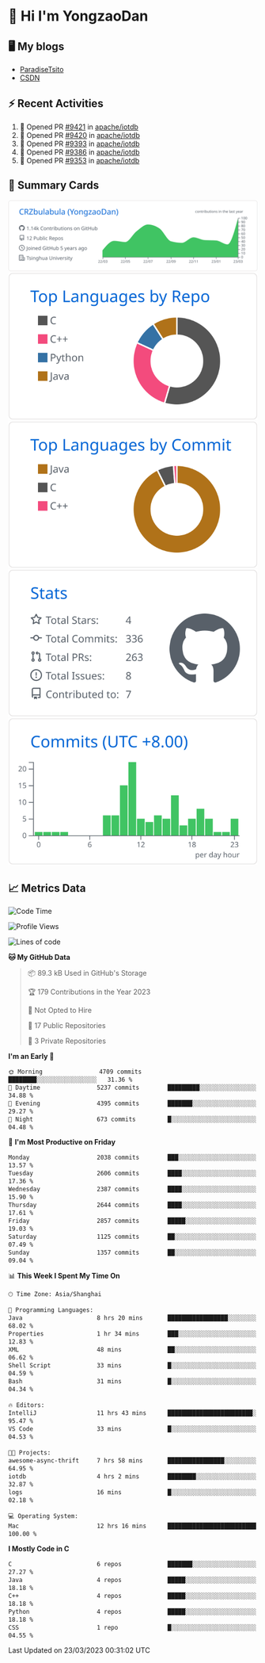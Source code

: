 # 👋 Hi I'm YongzaoDan

## 🖥 My blogs
  + [ParadiseTsito](https://www.paradisetsito.love/)
  + [CSDN](https://blog.csdn.net/CRZbulabula?type=blog)

## ⚡ Recent Activities
<!--START_SECTION:activity-->
1. 💪 Opened PR [#9421](https://github.com/apache/iotdb/pull/9421) in [apache/iotdb](https://github.com/apache/iotdb)
2. 💪 Opened PR [#9420](https://github.com/apache/iotdb/pull/9420) in [apache/iotdb](https://github.com/apache/iotdb)
3. 💪 Opened PR [#9393](https://github.com/apache/iotdb/pull/9393) in [apache/iotdb](https://github.com/apache/iotdb)
4. 💪 Opened PR [#9386](https://github.com/apache/iotdb/pull/9386) in [apache/iotdb](https://github.com/apache/iotdb)
5. 💪 Opened PR [#9353](https://github.com/apache/iotdb/pull/9353) in [apache/iotdb](https://github.com/apache/iotdb)
<!--END_SECTION:activity-->

## 🎑 Summary Cards

[![](https://raw.githubusercontent.com/CRZbulabula/CRZbulabula/main/profile-summary-card-output/github/0-profile-details.svg)](https://github.com/vn7n24fzkq/github-profile-summary-cards)
[![](https://raw.githubusercontent.com/CRZbulabula/CRZbulabula/main/profile-summary-card-output/github/1-repos-per-language.svg)](https://github.com/vn7n24fzkq/github-profile-summary-cards) [![](https://raw.githubusercontent.com/CRZbulabula/CRZbulabula/main/profile-summary-card-output/github/2-most-commit-language.svg)](https://github.com/vn7n24fzkq/github-profile-summary-cards)
[![](https://raw.githubusercontent.com/CRZbulabula/CRZbulabula/main/profile-summary-card-output/github/3-stats.svg)](https://github.com/vn7n24fzkq/github-profile-summary-cards) [![](https://raw.githubusercontent.com/CRZbulabula/CRZbulabula/main/profile-summary-card-output/github/4-productive-time.svg)](https://github.com/vn7n24fzkq/github-profile-summary-cards)

## 📈 Metrics Data

<!--START_SECTION:waka-->
![Code Time](http://img.shields.io/badge/Code%20Time-13%20hrs%2018%20mins-blue)

![Profile Views](http://img.shields.io/badge/Profile%20Views-484-blue)

![Lines of code](https://img.shields.io/badge/From%20Hello%20World%20I%27ve%20Written-14.5%20million%20lines%20of%20code-blue)

**🐱 My GitHub Data** 

> 📦 89.3 kB Used in GitHub's Storage 
 > 
> 🏆 179 Contributions in the Year 2023
 > 
> 🚫 Not Opted to Hire
 > 
> 📜 17 Public Repositories 
 > 
> 🔑 3 Private Repositories 
 > 
**I'm an Early 🐤** 

```text
🌞 Morning                4709 commits        ████████░░░░░░░░░░░░░░░░░   31.36 % 
🌆 Daytime                5237 commits        █████████░░░░░░░░░░░░░░░░   34.88 % 
🌃 Evening                4395 commits        ███████░░░░░░░░░░░░░░░░░░   29.27 % 
🌙 Night                  673 commits         █░░░░░░░░░░░░░░░░░░░░░░░░   04.48 % 
```
📅 **I'm Most Productive on Friday** 

```text
Monday                   2038 commits        ███░░░░░░░░░░░░░░░░░░░░░░   13.57 % 
Tuesday                  2606 commits        ████░░░░░░░░░░░░░░░░░░░░░   17.36 % 
Wednesday                2387 commits        ████░░░░░░░░░░░░░░░░░░░░░   15.90 % 
Thursday                 2644 commits        ████░░░░░░░░░░░░░░░░░░░░░   17.61 % 
Friday                   2857 commits        █████░░░░░░░░░░░░░░░░░░░░   19.03 % 
Saturday                 1125 commits        ██░░░░░░░░░░░░░░░░░░░░░░░   07.49 % 
Sunday                   1357 commits        ██░░░░░░░░░░░░░░░░░░░░░░░   09.04 % 
```


📊 **This Week I Spent My Time On** 

```text
🕑︎ Time Zone: Asia/Shanghai

💬 Programming Languages: 
Java                     8 hrs 20 mins       █████████████████░░░░░░░░   68.02 % 
Properties               1 hr 34 mins        ███░░░░░░░░░░░░░░░░░░░░░░   12.83 % 
XML                      48 mins             ██░░░░░░░░░░░░░░░░░░░░░░░   06.62 % 
Shell Script             33 mins             █░░░░░░░░░░░░░░░░░░░░░░░░   04.59 % 
Bash                     31 mins             █░░░░░░░░░░░░░░░░░░░░░░░░   04.34 % 

🔥 Editors: 
IntelliJ                 11 hrs 43 mins      ████████████████████████░   95.47 % 
VS Code                  33 mins             █░░░░░░░░░░░░░░░░░░░░░░░░   04.53 % 

🐱‍💻 Projects: 
awesome-async-thrift     7 hrs 58 mins       ████████████████░░░░░░░░░   64.95 % 
iotdb                    4 hrs 2 mins        ████████░░░░░░░░░░░░░░░░░   32.87 % 
logs                     16 mins             █░░░░░░░░░░░░░░░░░░░░░░░░   02.18 % 

💻 Operating System: 
Mac                      12 hrs 16 mins      █████████████████████████   100.00 % 
```

**I Mostly Code in C** 

```text
C                        6 repos             ███████░░░░░░░░░░░░░░░░░░   27.27 % 
Java                     4 repos             █████░░░░░░░░░░░░░░░░░░░░   18.18 % 
C++                      4 repos             █████░░░░░░░░░░░░░░░░░░░░   18.18 % 
Python                   4 repos             █████░░░░░░░░░░░░░░░░░░░░   18.18 % 
CSS                      1 repo              █░░░░░░░░░░░░░░░░░░░░░░░░   04.55 % 
```




 Last Updated on 23/03/2023 00:31:02 UTC
<!--END_SECTION:waka-->

